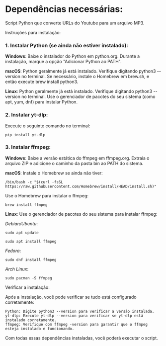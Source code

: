 # Dependências necessárias:

Script Python que converte URLs do Youtube para um arquivo MP3.

Instruções para instalação:
### 1. Instalar Python (se ainda não estiver instalado):

**Windows**:
        Baixe o instalador do Python em python.org.
        Durante a instalação, marque a opção "Adicionar Python ao PATH".

**macOS**:
        Python geralmente já está instalado. Verifique digitando python3 --version no terminal.
        Se necessário, instale o Homebrew em brew.sh, e então execute brew install python3.

**Linux**:
        Python geralmente já está instalado. Verifique digitando python3 --version no terminal.
        Use o gerenciador de pacotes do seu sistema (como apt, yum, dnf) para instalar Python.

### 2. Instalar yt-dlp:

Execute o seguinte comando no terminal:

```pip install yt-dlp```

### 3. Instalar ffmpeg:

**Windows**:
        Baixe a versão estática do ffmpeg em ffmpeg.org.
        Extraia o arquivo ZIP e adicione o caminho da pasta bin ao PATH do sistema.

**macOS**:
    Instale o Homebrew se ainda não tiver:
    
    /bin/bash -c "$(curl -fsSL https://raw.githubusercontent.com/Homebrew/install/HEAD/install.sh)"

Use o Homebrew para instalar o ffmpeg:

    brew install ffmpeg

**Linux**: Use o gerenciador de pacotes do seu sistema para instalar ffmpeg:
        
*Debian/Ubuntu*:

```sudo apt update```

```sudo apt install ffmpeg```


*Fedora*:

```sudo dnf install ffmpeg```

*Arch Linux*:

```sudo pacman -S ffmpeg```

Verificar a instalação:

Após a instalação, você pode verificar se tudo está configurado corretamente:

    Python: Digite python3 --version para verificar a versão instalada.
    yt-dlp: Execute yt-dlp --version para verificar se yt-dlp está instalado corretamente.
    ffmpeg: Verifique com ffmpeg -version para garantir que o ffmpeg esteja instalado e funcionando.

Com todas essas dependências instaladas, você poderá executar o script.
